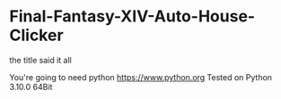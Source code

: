 # Final-Fantasy-XIV-Auto-House-Clicker
the title said it all

You're going to need python
https://www.python.org
Tested on Python 3.10.0 64Bit
